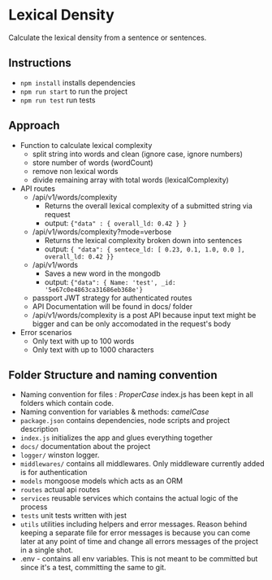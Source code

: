 # Lexical Density

Calculate the lexical density from a sentence or sentences.

## Instructions

- `npm install` installs dependencies
- `npm run start` to run the project
- `npm run test` run tests

## Approach

- Function to calculate lexical complexity
  - split string into words and clean (ignore case, ignore numbers)
  - store number of words (wordCount)
  - remove non lexical words
  - divide remaining array with total words (lexicalComplexity)
- API routes
  - /api/v1/words/complexity
    - Returns the overall lexical complexity of a submitted string via request
    - output: `{"data" : { overall_ld: 0.42 } }`
  - /api/v1/words/complexity?mode=verbose
    - Returns the lexical complexity broken down into sentences
    - output: `{ "data": { sentece_ld: [ 0.23, 0.1, 1.0, 0.0 ], overall_ld: 0.42 }}`
  - /api/v1/words
    - Saves a new word in the mongodb
    - output: `{"data": { Name: 'test', _id: '5e67c0e4863ca31686eb368e'}`
  - passport JWT strategy for authenticated routes
  - API Documentation will be found in docs/ folder
  - /api/v1/words/complexity is a post API because input text might be bigger and can be only accomodated in the request's body
- Error scenarios
  - Only text with up to 100 words
  - Only text with up to 1000 characters


## Folder Structure and naming convention

- Naming convention for files : *ProperCase* index.js has been kept in all folders which contain code.
- Naming convention for variables & methods: *camelCase*
- `package.json` contains dependencies, node scripts and project description
- `index.js` initializes the app and glues everything together
- `docs/` documentation about the project
- `logger/` winston logger.
- `middlewares/` contains all middlewares. Only middleware currently added is for authentication
- `models` mongoose models which acts as an ORM
- `routes` actual api routes 
- `services` reusable services which contains the actual logic of the process
- `tests` unit tests written with jest
- `utils` utilities including helpers and error messages. Reason behind keeping a separate file for error messages is because you can come later at any point of time and change all errors messages of the project in a single shot.
- .env - contains all env variables. This is not meant to be committed but since it's a test, committing the same to git. 
